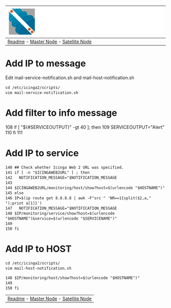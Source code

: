 | ![Sigma Telecom](/docs/logo-sigma.svg)                                                                                 |
| ---------------------------------------------------------------------------------------------------------------------- |
| [Readme](/readme.md) - [Master Node](/docs/setup_master_debian.md) - [Satellite Node](/docs/setup_satellite_debian.md) |

# Add IP to message
Edit mail-service-notification.sh and mail-host-notification.sh

```
cd /etc/icinga2/scripts/
vim mail-service-notification.sh
```
# Add filter to info message

108 if [ "${#SERVICEOUTPUT}" -gt 40 ]; then
109   SERVICEOUTPUT="Alert"
110 fi
111


# Add IP to service 
```
140 ## Check whether Icinga Web 2 URL was specified.
141 if [ -n "$ICINGAWEB2URL" ] ; then
142   NOTIFICATION_MESSAGE="$NOTIFICATION_MESSAGE
143
144 $ICINGAWEB2URL/monitoring/host/show?host=$(urlencode "$HOSTNAME")"
145 else
146 IP=$(ip route get 8.8.8.8 | awk -F"src " 'NR==1{split($2,a," ");print a[1]}')
147   NOTIFICATION_MESSAGE="$NOTIFICATION_MESSAGE
148 $IP/monitoring/service/show?host=$(urlencode "$HOSTNAME")&service=$(urlencode "$SERVICENAME")"
149
150 fi
```

# Add IP to HOST
```
cd /etc/icinga2/scripts/
vim mail-host-notification.sh
```
```
148 $IP/monitoring/host/show?host=$(urlencode "$HOSTNAME")"
149
150 fi
```

|                                                                                                                        |
| ---------------------------------------------------------------------------------------------------------------------- |
| [Readme](/readme.md) - [Master Node](/docs/setup_master_debian.md) - [Satellite Node](/docs/setup_satellite_debian.md) |
